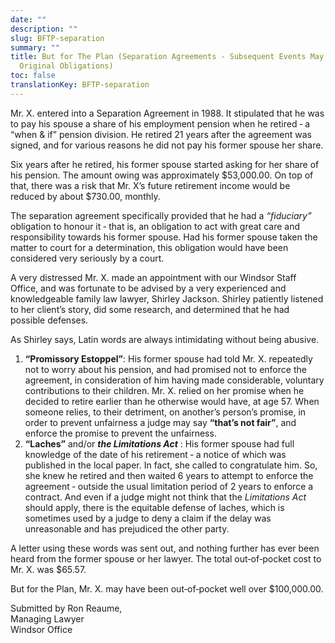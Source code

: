 ```yaml
---
date: ""
description: ""
slug: BFTP-separation
summary: ""
title: But for The Plan (Separation Agreements - Subsequent Events May Affect the
  Original Obligations)
toc: false
translationKey: BFTP-separation
---
```

Mr. X. entered into a Separation Agreement in 1988. It stipulated that he was to pay his spouse a share of his employment pension when he retired ‐ a “when & if” pension division. He retired 21 years after the agreement was signed, and for various reasons he did not pay his former spouse her share.

Six years after he retired, his former spouse started asking for her share of his pension. The amount owing was approximately $53,000.00. On top of that, there was a risk that Mr. X’s future retirement income would be reduced by about $730.00, monthly.

The separation agreement specifically provided that he had a _“fiduciary”_ obligation to honour it ‐ that is, an obligation to act with great care and responsibility towards his former spouse. Had his former spouse taken the matter to court for a determination, this obligation would have been considered very seriously by a court.

A very distressed Mr. X. made an appointment with our Windsor Staff Office, and was fortunate to be advised by a very experienced and knowledgeable family law lawyer, Shirley Jackson. Shirley patiently listened to her client’s story, did some research, and determined that he had possible defenses.

As Shirley says, Latin words are always intimidating without being abusive.

1. **“Promissory Estoppel”**: His former spouse had told Mr. X. repeatedly not to worry about his pension, and had promised not to enforce the agreement, in consideration of him having made considerable, voluntary contributions to their children. Mr. X. relied on her promise when he decided to retire earlier than he otherwise would have, at age 57. When someone relies, to their detriment, on another’s person’s promise, in order to prevent unfairness a judge may say **“that’s not fair”**, and enforce the promise to prevent the unfairness.
2. **“Laches”** and/or **_the Limitations Act_** : His former spouse had full knowledge of the date of his retirement ‐ a notice of which was published in the local paper. In fact, she called to congratulate him. So, she knew he retired and then waited 6 years to attempt to enforce the agreement ‐ outside the usual limitation period of 2 years to enforce a contract. And even if a judge might not think that the _Limitations Act_ should apply, there is the equitable defense of laches, which is sometimes used by a judge to deny a claim if the delay was unreasonable and has prejudiced the other party.

A letter using these words was sent out, and nothing further has ever been heard from the former spouse or her lawyer. The total out‐of‐pocket cost to Mr. X. was $65.57.

But for the Plan, Mr. X. may have been out‐of‐pocket well over $100,000.00.

Submitted by Ron Reaume,  
Managing Lawyer  
Windsor Office